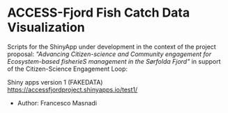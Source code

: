 # ACCESS-Fjord Fish Catch Data Visualization
Scripts for the ShinyApp under development in the context of the project proposal: _"Advancing Citizen-science and Community engagement for Ecosystem-based fisherieS management in the Sørfolda Fjord"_ in support of the Citizen-Science Engagement Loop:

Shiny apps version 1 (FAKEDATA) [https://accessfjordproject.shinyapps.io/test1/ ](https://accessfjordproject.shinyapps.io/ACCESS-FjordAPP_v1/)

 - Author: Francesco Masnadi
